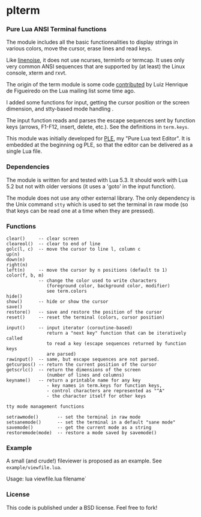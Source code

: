 # plterm

### Pure Lua ANSI Terminal functions

The module includes all the basic functionnalities to display strings in various colors, move the cursor, erase lines and read keys.

Like [linenoise](https://github.com/antirez/linenoise), it does not use ncurses, terminfo or termcap. It uses only very common ANSI sequences that are supported by (at least) the Linux console, xterm and rxvt.

The origin of the term module is some code [contributed](http://lua-users.org/lists/lua-l/2009-12/msg00937.html) by Luiz Henrique de Figueiredo on the Lua mailing list some time ago.

I added some functions for input, getting the cursor position or the screen dimension, and stty-based mode handling .

The input function reads and parses the escape sequences sent by function keys (arrows, F1-F12, insert, delete, etc.). See the definitions in `term.keys`.

This module was initially developed for  [PLE](https://github.com/philanc/ple), my "Pure Lua text Editor". It is embedded at the beginning og PLE, so that the editor can be delivered as a single Lua file.  

### Dependencies

The module is written for and tested with Lua 5.3. It should work with Lua 5.2 but not with older versions (it uses a 'goto' in the input function).

The module does not use any other external library.  The only dependency is the Unix command `stty` which is used to set the terminal in raw mode (so that keys can be read one at a time when they are pressed).

### Functions

```
clear()     -- clear screen
cleareol()  -- clear to end of line
golc(l, c)  -- move the cursor to line l, column c
up(n)
down(n)
right(n)
left(n)     -- move the cursor by n positions (default to 1)
color(f, b, m)
            -- change the color used to write characters
			   (foreground color, background color, modifier)
			   see term.colors
hide()
show()      -- hide or show the cursor
save()
restore()   -- save and restore the position of the cursor
reset()     -- reset the terminal (colors, cursor position)

input()     -- input iterator (coroutine-based)
		       return a "next key" function that can be iteratively called 
			   to read a key (escape sequences returned by function keys 
			   are parsed)
rawinput()  -- same, but escape sequences are not parsed.
getcurpos() -- return the current position of the cursor
getscrlc()  -- return the dimensions of the screen 
               (number of lines and columns)
keyname()   -- return a printable name for any key
               - key names in term.keys for function keys,
			   - control characters are represented as "^A"
			   - the character itself for other keys

tty mode management functions

setrawmode()       -- set the terminal in raw mode
setsanemode()      -- set the terminal in a default "sane mode"
savemode()         -- get the current mode as a string
restoremode(mode)  -- restore a mode saved by savemode()

```

### Example

A small (and crude!) fileviewer is proposed as an example. See `example/viewfile.lua`.

Usage:
	lua viewfile.lua filename`

### License

This code is published under a BSD license. Feel free to fork!

